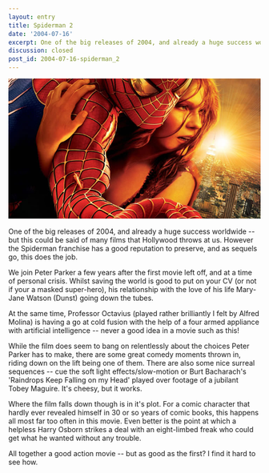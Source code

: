 ```yaml
---
layout: entry
title: Spiderman 2
date: '2004-07-16'
excerpt: One of the big releases of 2004, and already a huge success worldwide. However the Spiderman franchise has a reputation to preserve, so does this do the job?
discussion: closed
post_id: 2004-07-16-spiderman_2
---
```

![Promotional image for Spiderman 2](/assets/images/2004/07/spiderman_2.jpg)

One of the big releases of 2004, and already a huge success worldwide -- but this could be said of many films that Hollywood throws at us. However the Spiderman franchise has a good reputation to preserve, and as sequels go, this does the job.

We join Peter Parker a few years after the first movie left off, and at a time of personal crisis. Whilst saving the world is good to put on your CV (or not if your a masked super-hero), his relationship with the love of his life Mary-Jane Watson (Dunst) going down the tubes.

At the same time, Professor Octavius (played rather brilliantly I felt by Alfred Molina) is having a go at cold fusion with the help of a four armed appliance with artificial intelligence -- never a good idea in a movie such as this!

While the film does seem to bang on relentlessly about the choices Peter Parker has to make, there are some great comedy moments thrown in, riding down on the lift being one of them. There are also some nice surreal sequences -- cue the soft light effects/slow-motion or Burt Bacharach's 'Raindrops Keep Falling on my Head' played over footage of a jubilant Tobey Maguire. It's cheesy, but it works.

Where the film falls down though is in it's plot. For a comic character that hardly ever revealed himself in 30 or so years of comic books, this happens all most far too often in this movie. Even better is the point at which a helpless Harry Osborn strikes a deal with an eight-limbed freak who could get what he wanted without any trouble.

All together a good action movie -- but as good as the first? I find it hard to see how.